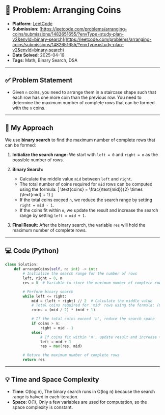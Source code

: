 # 🧮 Problem: Arranging Coins

- **Platform**: [LeetCode](https://leetcode.com/problems/arranging-coins/description/?envType=study-plan-v2&envId=binary-search)
- **Submission**: [https://leetcode.com/problems/arranging-coins/submissions/1482651655/?envType=study-plan-v2&envId=binary-search](https://leetcode.com/problems/arranging-coins/submissions/1482651655/?envType=study-plan-v2&envId=binary-search)
- **Date Solved**: 2025-04-16
- **Tags**: Math, Binary Search, DSA

---

## ✅ Problem Statement
- Given `n` coins, you need to arrange them in a staircase shape such that each row has one more coin than the previous row. You need to determine the maximum number of complete rows that can be formed with the `n` coins.

---

## 🚀 My Approach
We use **binary search** to find the maximum number of complete rows that can be formed:

1. **Initialize the search range:** We start with `left = 0` and `right = n` as the possible number of rows.
2. **Binary Search:** 
   - Calculate the middle value `mid` between `left` and `right`.
   - The total number of coins required for `mid` rows can be computed using the formula: 
     \[
     \text{coins} = \frac{\text{mid}}{2} \times (\text{mid} + 1)
     \]
   - If the total coins exceed `n`, we reduce the search range by setting `right = mid - 1`.
   - If the coins fit within `n`, we update the result and increase the search range by setting `left = mid + 1`.

3. **Final Result:** After the binary search, the variable `res` will hold the maximum number of complete rows.

---

## 💻 Code (Python)

```python
class Solution:
    def arrangeCoins(self, n: int) -> int:
        # Initialize the search range for the number of rows
        left, right = 0, n
        res = 0  # Variable to store the maximum number of complete rows

        # Perform binary search
        while left <= right:
            mid = (left + right) // 2  # Calculate the middle value
            # Total coins required for 'mid' rows using the formula: (mid/2) * (mid + 1)
            coins = (mid / 2) * (mid + 1)

            # If the total coins exceed 'n', reduce the search space
            if coins > n:
                right = mid - 1
            else:
                # If coins fit within 'n', update result and increase the search space
                left = mid + 1
                res = max(res, mid)

        # Return the maximum number of complete rows
        return res

```

---

## 💡 Time and Space Complexity
- **Time**: O(log n), The binary search runs in O(log n) because the search range is halved in each iteration.
- **Space**: O(1),  Only a few variables are used for computation, so the space complexity is constant.
